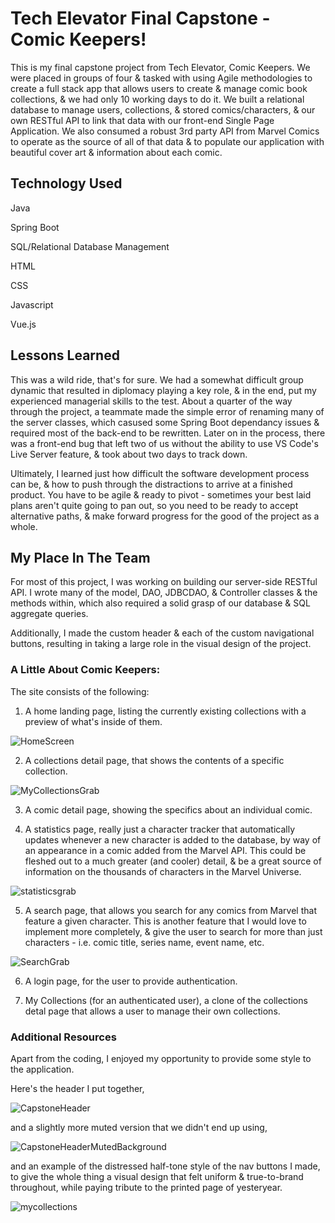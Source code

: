 # Tech Elevator Final Capstone - Comic Keepers!

This is my final capstone project from Tech Elevator, Comic Keepers. We were placed in groups of four & tasked with using Agile methodologies to create a full stack app that allows users to create & manage comic book collections, & we had only 10 working days to do it. We built a relational database to manage users, collections, & stored comics/characters, & our own RESTful API to link that data with our front-end Single Page Application. We also consumed a robust 3rd party API from Marvel Comics to operate as the source of all of that data & to populate our application with beautiful cover art & information about each comic.


## Technology Used

Java

Spring Boot

SQL/Relational Database Management

HTML

CSS

Javascript

Vue.js


## Lessons Learned

This was a wild ride, that's for sure. We had a somewhat difficult group dynamic that resulted in diplomacy playing a key role, & in the end, put my experienced managerial skills to the test. About a quarter of the way through the project, a teammate made the simple error of renaming many of the server classes, which casused some Spring Boot dependancy issues & required most of the back-end to be rewritten. Later on in the process, there was a front-end bug that left two of us without the ability to use VS Code's Live Server feature, & took about two days to track down.

Ultimately, I learned just how difficult the software development process can be, & how to push through the distractions to arrive at a finished product. You have to be agile & ready to pivot - sometimes your best laid plans aren't quite going to pan out, so you need to be ready to accept alternative paths, & make forward progress for the good of the project as a whole.


## My Place In The Team

For most of this project, I was working on building our server-side RESTful API. I wrote many of the model, DAO, JDBCDAO, & Controller classes & the methods within, which also required a solid grasp of our database & SQL aggregate queries.

Additionally, I made the custom header & each of the custom navigational buttons, resulting in taking a large role in the visual design of the project.


### A Little About Comic Keepers:

The site consists of the following:

1. A home landing page, listing the currently existing collections with a preview of what's inside of them.

![HomeScreen](https://user-images.githubusercontent.com/90332162/146983358-bf1768dc-4c5e-45df-b4e5-8bd3790b6a9a.PNG)

2. A collections detail page, that shows the contents of a specific collection.

![MyCollectionsGrab](https://user-images.githubusercontent.com/90332162/146983577-2a5b5805-2033-4cb4-9864-b08c33d2d778.PNG)

3. A comic detail page, showing the specifics about an individual comic.

4. A statistics page, really just a character tracker that automatically updates whenever a new character is added to the database, by way of an appearance in a comic added from the Marvel API. This could be fleshed out to a much greater (and cooler) detail, & be a great source of information on the thousands of characters in the Marvel Universe.

![statisticsgrab](https://user-images.githubusercontent.com/90332162/146983641-caa279a2-b193-4178-964a-61090a318ae6.png)

5. A search page, that allows you search for any comics from Marvel that feature a given character. This is another feature that I would love to implement more completely, & give the user to search for more than just characters - i.e. comic title, series name, event name, etc.

![SearchGrab](https://user-images.githubusercontent.com/90332162/146983662-b6ff48a9-3496-4dc4-8331-10727d77b1d2.PNG)

6. A login page, for the user to provide authentication.

7. My Collections (for an authenticated user), a clone of the collections detal page that allows a user to manage their own collections.


### Additional Resources

Apart from the coding, I enjoyed my opportunity to provide some style to the application.

Here's the header I put together,

![CapstoneHeader](https://user-images.githubusercontent.com/90332162/146983968-47eddac7-4227-4506-843f-0e41546da9e0.png)

and a slightly more muted version that we didn't end up using,

![CapstoneHeaderMutedBackground](https://user-images.githubusercontent.com/90332162/146984011-a660a51e-b3f8-45f1-aaa7-63175ee1b5f1.png)

and an example of the distressed half-tone style of the nav buttons I made, to give the whole thing a visual design that felt uniform & true-to-brand throughout, while paying tribute to the printed page of yesteryear.

![mycollections](https://user-images.githubusercontent.com/90332162/146984670-81a5351a-6a34-4008-aa4b-e4577302b5e8.png)

